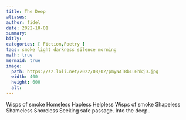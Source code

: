 ```yaml
---
title: The Deep
aliases:
author: fidel
date: 2022-10-01
summary: 
bitly: 
categories: [ Fiction,Poetry ]
tags: smoke light darkness silence morning
math: true
mermaid: true
image:
  path: https://s2.loli.net/2022/08/02/pmyNATRbLuGhkjD.jpg
  width: 400 
  height: 600 
  alt:
---
```


<!---Saturday 01 October 2022--->



Wisps of smoke
Homeless
Hapless
Helpless 
Wisps of smoke 
Shapeless
Shameless 
Shoreless 
Seeking safe passage. 
Into the deep..
